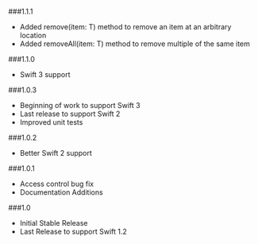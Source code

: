 ###1.1.1
- Added remove(item: T) method to remove an item at an arbitrary location
- Added removeAll(item: T) method to remove multiple of the same item

###1.1.0
- Swift 3 support

###1.0.3
- Beginning of work to support Swift 3
- Last release to support Swift 2
- Improved unit tests

###1.0.2
- Better Swift 2 support

###1.0.1
- Access control bug fix
- Documentation Additions

###1.0
- Initial Stable Release
- Last Release to support Swift 1.2

